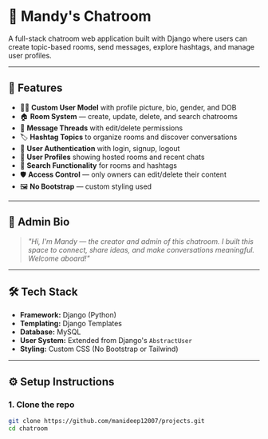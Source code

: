 # 💬 Mandy's Chatroom

A full-stack chatroom web application built with Django where users can create topic-based rooms, send messages, explore hashtags, and manage user profiles.

---

## 🚀 Features

- 🧑‍💻 **Custom User Model** with profile picture, bio, gender, and DOB
- 🏠 **Room System** — create, update, delete, and search chatrooms
- 💬 **Message Threads** with edit/delete permissions
- 🏷️ **Hashtag Topics** to organize rooms and discover conversations
- 🔐 **User Authentication** with login, signup, logout
- 🧾 **User Profiles** showing hosted rooms and recent chats
- 🔎 **Search Functionality** for rooms and hashtags
- 🛡️ **Access Control** — only owners can edit/delete their content
- 🖼️ **No Bootstrap** — custom styling used

---

## 👤 Admin Bio

> *"Hi, I'm Mandy — the creator and admin of this chatroom. I built this space to connect, share ideas, and make conversations meaningful. Welcome aboard!"*

---

## 🛠️ Tech Stack

- **Framework:** Django (Python)
- **Templating:** Django Templates
- **Database:** MySQL
- **User System:** Extended from Django's `AbstractUser`
- **Styling:** Custom CSS (No Bootstrap or Tailwind)

---

## ⚙️ Setup Instructions

### 1. Clone the repo

```bash
git clone https://github.com/manideep12007/projects.git
cd chatroom
